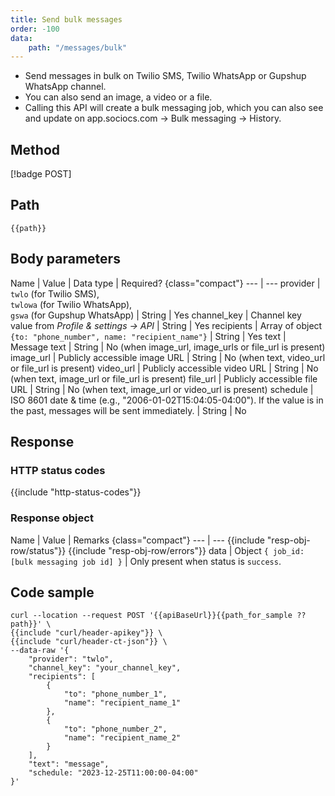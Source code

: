 ```yaml
---
title: Send bulk messages
order: -100
data:
    path: "/messages/bulk"
---
```


- Send messages in bulk on Twilio SMS, Twilio WhatsApp or Gupshup WhatsApp channel.
- You can also send an image, a video or a file.
- Calling this API will create a bulk messaging job, which you can also see and update on app.sociocs.com -> Bulk messaging -> History.

## Method

[!badge POST]

## Path

`{{path}}`

## Body parameters

Name | Value | Data type | Required? {class="compact"}
--- | ---
provider | `twlo` (for Twilio SMS), <br />`twlowa` (for Twilio WhatsApp), <br />`gswa` (for Gupshup WhatsApp) | String | Yes
channel_key | Channel key value from *Profile & settings -> API* | String | Yes
recipients | Array of object `{to: "phone_number", name: "recipient_name"}` | String | Yes
text | Message text | String | No (when image_url, image_urls or file_url is present)
image_url | Publicly accessible image URL | String | No (when text, video_url or file_url is present)
video_url | Publicly accessible video URL | String | No (when text, image_url or file_url is present)
file_url | Publicly accessible file URL | String | No (when text, image_url or video_url is present)
schedule | ISO 8601 date & time (e.g., "2006-01-02T15:04:05-04:00"). If the value is in the past, messages will be sent immediately. | String | No

## Response

### HTTP status codes

{{include "http-status-codes"}}

### Response object

Name | Value | Remarks {class="compact"}
--- | ---
{{include "resp-obj-row/status"}}
{{include "resp-obj-row/errors"}}
data | Object `{ job_id: [bulk messaging job id] }` | Only present when status is `success`.

## Code sample

```shell
curl --location --request POST '{{apiBaseUrl}}{{path_for_sample ?? path}}' \
{{include "curl/header-apikey"}} \
{{include "curl/header-ct-json"}} \
--data-raw '{
    "provider": "twlo",
    "channel_key": "your_channel_key",
    "recipients": [
        {
            "to": "phone_number_1",
            "name": "recipient_name_1"
        },
        {
            "to": "phone_number_2",
            "name": "recipient_name_2"
        }
    ],
    "text": "message",
    "schedule: "2023-12-25T11:00:00-04:00"
}'
```